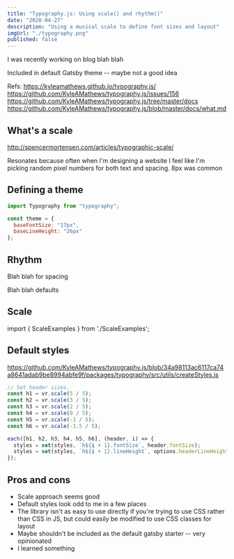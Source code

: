 ```yaml
---
title: "Typography.js: Using scale() and rhythm()"
date: "2020-04-27"
description: "Using a musical scale to define font sizes and layout"
imgUrl: "./typography.png"
published: false
---
```


I was recently working on blog blah blah

Included in default Gatsby theme -- maybe not a good idea

Refs: https://kyleamathews.github.io/typography.js/
https://github.com/KyleAMathews/typography.js/issues/156
https://github.com/KyleAMathews/typography.js/tree/master/docs
https://github.com/KyleAMathews/typography.js/blob/master/docs/what.md

## What's a scale

http://spencermortensen.com/articles/typographic-scale/

Resonates because often when I'm designing a website I feel like I'm picking random pixel numbers for both text and spacing. 8px was common

## Defining a theme

```js
import Typography from "typography";

const theme = {
  baseFontSize: "17px",
  baseLineHeight: "26px"
};
```

## Rhythm

Blah blah for spacing

Blah blah defaults

## Scale

import { ScaleExamples } from './ScaleExamples';

<ScaleExamples />

## Default styles

https://github.com/KyleAMathews/typography.js/blob/34a98113ac6117ca74a8641adab9be8994abfe9f/packages/typography/src/utils/createStyles.js

```js
// Set header sizes.
const h1 = vr.scale(5 / 5);
const h2 = vr.scale(3 / 5);
const h3 = vr.scale(2 / 5);
const h4 = vr.scale(0 / 5);
const h5 = vr.scale(-1 / 5);
const h6 = vr.scale(-1.5 / 5);

each([h1, h2, h3, h4, h5, h6], (header, i) => {
  styles = set(styles, `h${i + 1}.fontSize`, header.fontSize);
  styles = set(styles, `h${i + 1}.lineHeight`, options.headerLineHeight);
});
```

## Pros and cons

- Scale approach seems good
- Default styles look odd to me in a few places
- The library isn't as easy to use directly if you're trying to use CSS rather than CSS in JS, but could easily be modified to use CSS classes for layout
- Maybe shouldn't be included as the default gatsby starter -- very opinionated
- I learned something
